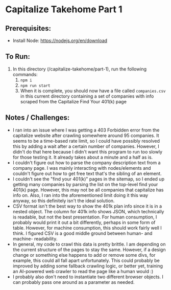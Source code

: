 # Capitalize Takehome Part 1

## Prerequisites:
* Install Node: https://nodejs.org/en/download

## To Run:
1. In this directory (/capitalize-takehome/part-1), run the following commands:
    1. `npm i`
    2. `npm run start`
   3. When it is complete, you should now have a file called `companies.csv` in this current directory containing a set of companies with info scraped from the Capitalize Find Your 401(k) page

## Notes / Challenges:
* I ran into an issue where I was getting a 403 Forbidden error from the capitalize website after crawling somewhere around 95 companies. It seems to be a time-based rate limit, so I could have possibly resolved this by adding a wait after a certain number of companies. However, I didn't do that here because I didn't want this program to run too slowly for those testing it. It already takes about a minute and a half as is.
* I couldn't figure out how to parse the company description text from a company page. I was mainly interacting with nodes/elements and couldn't figure out how to get free text that's the sibling of an element.
* I couldn't see the "find your 401(k)" pages in the sitemap, so I ended up getting many companies by parsing the list on the top-level find your 401(k) page. However, this may not be all companies that capitalize has info on. Also, I ran into the aforementioned limit doing it this way anyway, so this definitely isn't the ideal solution.
* CSV format isn't the best way to show the 401k plan info since it is in a nested object. The column for 401k info shows JSON, which technically is readable, but not the best presentation. For human consumption, I probably would print it out a bit differently, perhaps in some form of table. However, for machine consumption, this should work fairly well I think. I figured CSV is a good middle ground between human- and machine- readability.
* In general, my code to crawl this data is pretty brittle. I am depending on the current structure of the pages to stay the same. However, if a design change or something else happens to add or remove some divs, for example, this could all fall apart unfortunately. This could probably be improved by adding some fallback crawling logic, or better yet, training an AI-powered web crawler to read the page like a human would :)
* I probably also don't need to instantiate two different browser objects. I can probably pass one around as a parameter as needed.